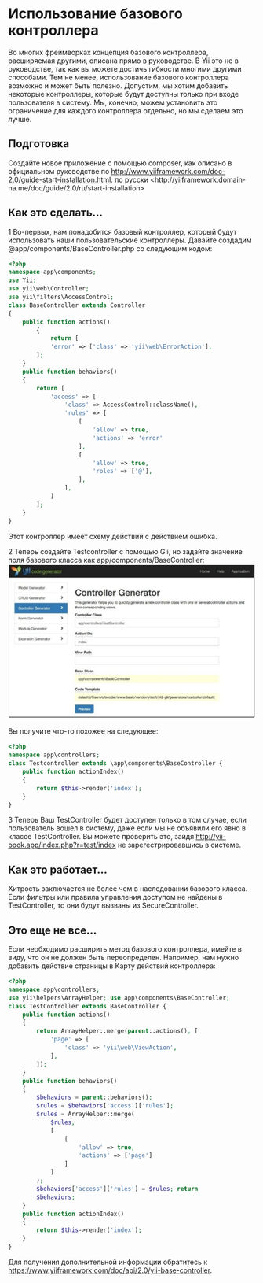 Использование базового контроллера
===

Во многих фреймворках концепция базового контроллера, расширяемая другими, описана прямо в 
руководстве. В Yii это не в руководстве, так как вы можете достичь гибкости многими другими способами. 
Тем не менее, использование базового контроллера возможно и может быть полезно.
Допустим, мы хотим добавить некоторые контроллеры, которые будут доступны только при входе 
пользователя в систему. Мы, конечно, можем установить это ограничение для каждого контроллера 
отдельно, но мы сделаем это лучше.

Подготовка
---

Создайте новое приложение с помощью composer, как описано в официальном руководстве по 
<http://www.yiiframework.com/doc-2.0/guide-start-installation.html>. по русски <http://yiiframework.domain-
na.me/doc/guide/2.0/ru/start-installation> 

Как это сделать...
---

1 Во-первых, нам понадобится базовый контроллер, который будут использовать наши пользовательские 
контроллеры. Давайте создадим @app/components/BaseController.php со следующим кодом:
```php
<?php
namespace app\components; 
use Yii;
use yii\web\Controller;
use yii\filters\AccessControl;
class BaseController extends Controller 
{
	public function actions()
		{
			return [
			'error' => ['class' => 'yii\web\ErrorAction'],
		];
	}
	public function behaviors()
	{
		return [
			'access' => [
				'class' => AccessControl::className(),
				'rules' => [
					[
						'allow' => true,
						'actions' => 'error'
					],
					[
						'allow' => true,
						'roles' => ['@'],
					],
				],
			]
		];
	}
}
```
Этот контроллер имеет схему действий с действием ошибка.


2 Теперь создайте Testcontroller с помощью Gii, но задайте значение поля базового класса как 
app/components/BaseController:
![](img/089_1.jpg)

Вы получите что-то похожее на следующее:
```php
<?php
namespace app\controllers;
class Testcontroller extends \app\components\BaseController {
	public function actionIndex()
	{
		return $this->render('index');
	}
}
```

3 Теперь Ваш TestController будет доступен только в том случае, если пользователь вошел в 
систему, даже если мы не объявили его явно в классе TestController. Вы можете проверить это, 
зайдя <http://yii-book.app/index.php?r=test/index> не зарегестрировавшись  в системе.

Как это работает...
---

Хитрость заключается не более чем в наследовании базового класса. Если фильтры или правила управления 
доступом не найдены в TestController, то они будут вызваны из SecureController.

Это еще не все...
---
Если необходимо расширить метод базового контроллера, имейте в виду, что он не должен быть 
переопределен. Например, нам нужно добавить действие страницы в Карту действий контроллера:
```php
<?php
namespace app\controllers;
use yii\helpers\ArrayHelper; use app\components\BaseController;
class TestController extends BaseController {
	public function actions()
	{
		return ArrayHelper::merge(parent::actions(), [
			'page' => [
				'class' => 'yii\web\ViewAction',
			],
		]);
	}
	public function behaviors()
	{
		$behaviors = parent::behaviors();
		$rules = $behaviors['access']['rules'];
		$rules = ArrayHelper::merge(
			$rules,
			[
				[
					'allow' => true,
					'actions' => ['page']
				]
			]
		);
		$behaviors['access']['rules'] = $rules; return 
		$behaviors;
	}
	public function actionIndex()
	{
		return $this->render('index');
	}
}
```
Для получения дополнительной информации обратитесь к <https://www.yiiframework.com/doc/api/2.0/yii-base-controller>.

